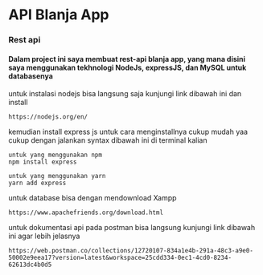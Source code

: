 # API Blanja App

### Rest api 

#### Dalam project ini saya membuat rest-api blanja app, yang mana disini saya menggunakan tekhnologi NodeJs, expressJS, dan MySQL untuk databasenya


untuk instalasi nodejs bisa langsung saja kunjungi link dibawah ini dan install
~~~
https://nodejs.org/en/
~~~

kemudian install express js
untuk cara menginstallnya cukup mudah yaa cukup dengan jalankan syntax dibawah ini di terminal kalian
~~~
untuk yang menggunakan npm
npm install express

untuk yang menggunakan yarn
yarn add express
~~~

untuk database bisa dengan mendownload Xampp 
~~~
https://www.apachefriends.org/download.html
~~~


untuk dokumentasi api pada postman bisa langsung kunjungi link dibawah ini agar lebih jelasnya
~~~
https://web.postman.co/collections/12720107-834a1e4b-291a-48c3-a9e0-50002e9eea17?version=latest&workspace=25cdd334-0ec1-4cd0-8234-62613dc4b0d5
~~~



